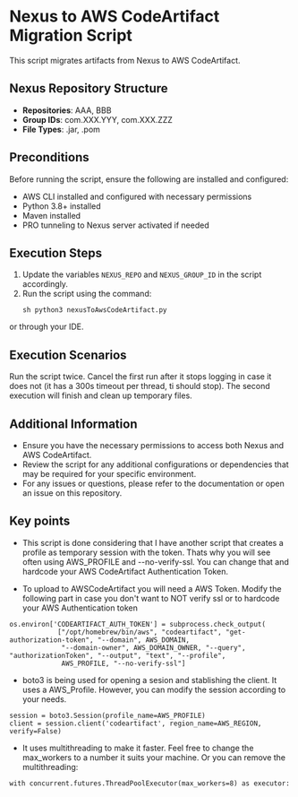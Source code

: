 # Nexus to AWS CodeArtifact Migration Script

This script migrates artifacts from Nexus to AWS CodeArtifact.

## Nexus Repository Structure

- **Repositories**: AAA, BBB
- **Group IDs**: com.XXX.YYY, com.XXX.ZZZ
- **File Types**: .jar, .pom

## Preconditions

Before running the script, ensure the following are installed and configured:

- AWS CLI installed and configured with necessary permissions
- Python 3.8+ installed
- Maven installed
- PRO tunneling to Nexus server activated if needed

## Execution Steps

1. Update the variables `NEXUS_REPO` and `NEXUS_GROUP_ID` in the script accordingly.
2. Run the script using the command: 
   ```
   sh python3 nexusToAwsCodeArtifact.py
   ```
or through your IDE.

## Execution Scenarios
Run the script twice. Cancel the first run after it stops logging in case it does not (it has a 300s timeout per thread, ti should stop). The second execution will finish and clean up temporary files.

## Additional Information
- Ensure you have the necessary permissions to access both Nexus and AWS CodeArtifact.
- Review the script for any additional configurations or dependencies that may be required for your specific environment.
- For any issues or questions, please refer to the documentation or open an issue on this repository.

## Key points
- This script is done considering that I have another script that creates a profile as temporary session with the token. Thats why you will see often using AWS_PROFILE and --no-verify-ssl. You can change that and hardcode your AWS CodeArtifact Authentication Token.

- To upload to AWSCodeArtifact you will need a AWS Token. Modify the following part in case you don't want to NOT verify ssl or to hardcode your AWS Authentication token
```
os.environ['CODEARTIFACT_AUTH_TOKEN'] = subprocess.check_output(
            ["/opt/homebrew/bin/aws", "codeartifact", "get-authorization-token", "--domain", AWS_DOMAIN,
             "--domain-owner", AWS_DOMAIN_OWNER, "--query", "authorizationToken", "--output", "text", "--profile",
             AWS_PROFILE, "--no-verify-ssl"]
```
- boto3 is being used for opening a sesion and stablishing the client. It uses a AWS_Profile. However, you can modify the session according to your needs.

```
session = boto3.Session(profile_name=AWS_PROFILE)
client = session.client('codeartifact', region_name=AWS_REGION, verify=False)
```

- It uses multithreading to make it faster. Feel free to change the max_workers to a number it suits your machine. Or you can remove the multithreading:
```
with concurrent.futures.ThreadPoolExecutor(max_workers=8) as executor:
```
